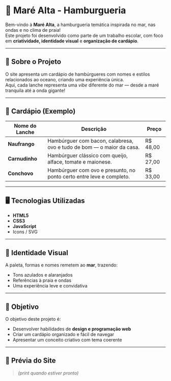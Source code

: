 # 🍔 Maré Alta - Hamburgueria

Bem-vindo à **Maré Alta**, a hamburgueria temática inspirada no mar, nas ondas e no clima de praia!  
Este projeto foi desenvolvido como parte de um trabalho escolar, com foco em **criatividade, identidade visual** e **organização de cardápio**.

---

## 🌊 Sobre o Projeto

O site apresenta um cardápio de hambúrgueres com nomes e estilos relacionados ao oceano, criando uma experiência única.  
Aqui, cada lanche representa uma *vibe* diferente do mar — desde a maré tranquila até a onda gigante!

---

## 🍔 Cardápio (Exemplo)
| Nome do Lanche | Descrição | Preço |
|---|---|---|
| **Naufrango** | Hambúrguer com bacon, calabresa, ovo e tudo de bom — o maior da casa. | R$ 48,00 |
| **Carnudinho** | Hambúrguer clássico com queijo, alface, tomate e maionese. | R$ 27,00 |
| **Conchovo** | Hambúrguer com ovo e presunto, no ponto certo entre leve e completo. | R$ 33,00 |

---

## 🖥️ Tecnologias Utilizadas

- **HTML5**
- **CSS3**
- **JavaScript**
- Icons / SVG

---

## 🎨 Identidade Visual

A paleta, formas e nomes remetem ao **mar**, trazendo:
- Tons azulados e alaranjados
- Referências à praia e ondas
- Uma experiência leve e convidativa

---

## 🚀 Objetivo

O objetivo deste projeto é:
- Desenvolver habilidades de **design e programação web**
- Criar um cardápio organizado e fácil de navegar
- Apresentar um conceito criativo com tema coerente

---

## 📸 Prévia do Site

> *(print quando estiver pronto)*
